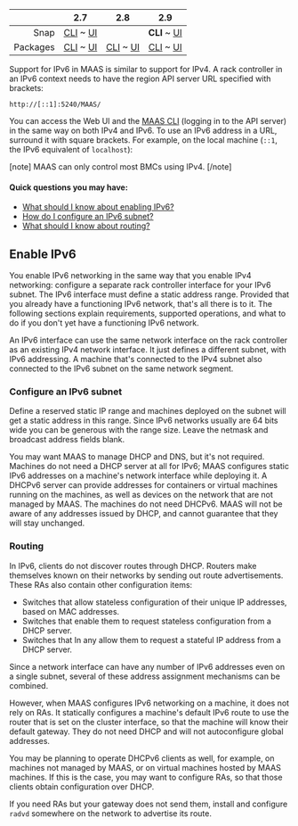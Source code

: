 <!-- deb-2-7-cli
||2.7|2.8|2.9|
|-----:|:-----:|:-----:|:-----:|
|Snap|[CLI](/t/ipv6-addressing-snap-2-7-cli/2766) ~ [UI](/t/ipv6-addressing-snap-2-7-ui/2767)|[CLI](/t/ipv6-addressing-snap-2-8-cli/2768) ~ [UI](/t/ipv6-addressing-snap-2-8-ui/2769)|[CLI](/t/ipv6-addressing-snap-2-9-cli/2770) ~ [UI](/t/ipv6-addressing-snap-2-9-ui/2771)|
|Packages|**CLI** ~ [UI](/t/ipv6-addressing-deb-2-7-ui/2773)|[CLI](/t/ipv6-addressing-deb-2-8-cli/2774) ~ [UI](/t/ipv6-addressing-deb-2-8-ui/2775)|[CLI](/t/ipv6-addressing-deb-2-9-cli/2776) ~ [UI](/t/ipv6-addressing-deb-2-9-ui/2777)|
 deb-2-7-cli -->

<!-- deb-2-7-ui
||2.7|2.8|2.9|
|-----:|:-----:|:-----:|:-----:|
|Snap|[CLI](/t/ipv6-addressing-snap-2-7-cli/2766) ~ [UI](/t/ipv6-addressing-snap-2-7-ui/2767)|[CLI](/t/ipv6-addressing-snap-2-8-cli/2768) ~ [UI](/t/ipv6-addressing-snap-2-8-ui/2769)|[CLI](/t/ipv6-addressing-snap-2-9-cli/2770) ~ [UI](/t/ipv6-addressing-snap-2-9-ui/2771)|
|Packages|[CLI](/t/ipv6-addressing-deb-2-7-cli/2772) ~ **UI**|[CLI](/t/ipv6-addressing-deb-2-8-cli/2774) ~ [UI](/t/ipv6-addressing-deb-2-8-ui/2775)|[CLI](/t/ipv6-addressing-deb-2-9-cli/2776) ~ [UI](/t/ipv6-addressing-deb-2-9-ui/2777)|
 deb-2-7-ui -->

<!-- deb-2-8-cli
||2.7|2.8|2.9|
|-----:|:-----:|:-----:|:-----:|
|Snap|[CLI](/t/ipv6-addressing-snap-2-7-cli/2766) ~ [UI](/t/ipv6-addressing-snap-2-7-ui/2767)|[CLI](/t/ipv6-addressing-snap-2-8-cli/2768) ~ [UI](/t/ipv6-addressing-snap-2-8-ui/2769)|[CLI](/t/ipv6-addressing-snap-2-9-cli/2770) ~ [UI](/t/ipv6-addressing-snap-2-9-ui/2771)|
|Packages|[CLI](/t/ipv6-addressing-deb-2-7-cli/2772) ~ [UI](/t/ipv6-addressing-deb-2-7-ui/2773)||**CLI** ~ [UI](/t/ipv6-addressing-deb-2-8-ui/2775)|[CLI](/t/ipv6-addressing-deb-2-9-cli/2776) ~ [UI](/t/ipv6-addressing-deb-2-9-ui/2777)|
 deb-2-8-cli -->

<!-- deb-2-8-ui
||2.7|2.8|2.9|
|-----:|:-----:|:-----:|:-----:|
|Snap|[CLI](/t/ipv6-addressing-snap-2-7-cli/2766) ~ [UI](/t/ipv6-addressing-snap-2-7-ui/2767)|[CLI](/t/ipv6-addressing-snap-2-8-cli/2768) ~ [UI](/t/ipv6-addressing-snap-2-8-ui/2769)|[CLI](/t/ipv6-addressing-snap-2-9-cli/2770) ~ [UI](/t/ipv6-addressing-snap-2-9-ui/2771)|
|Packages|[CLI](/t/ipv6-addressing-deb-2-7-cli/2772) ~ [UI](/t/ipv6-addressing-deb-2-7-ui/2773)|[CLI](/t/ipv6-addressing-deb-2-8-cli/2774) ~ **UI**|[CLI](/t/ipv6-addressing-deb-2-9-cli/2776) ~ [UI](/t/ipv6-addressing-deb-2-9-ui/2777)|
 deb-2-8-ui -->

<!-- deb-2-9-cli
||2.7|2.8|2.9|
|-----:|:-----:|:-----:|:-----:|
|Snap|[CLI](/t/ipv6-addressing-snap-2-7-cli/2766) ~ [UI](/t/ipv6-addressing-snap-2-7-ui/2767)|[CLI](/t/ipv6-addressing-snap-2-8-cli/2768) ~ [UI](/t/ipv6-addressing-snap-2-8-ui/2769)|[CLI](/t/ipv6-addressing-snap-2-9-cli/2770) ~ [UI](/t/ipv6-addressing-snap-2-9-ui/2771)|
|Packages|[CLI](/t/ipv6-addressing-deb-2-7-cli/2772) ~ [UI](/t/ipv6-addressing-deb-2-7-ui/2773)|[CLI](/t/ipv6-addressing-deb-2-8-cli/2774) ~ [UI](/t/ipv6-addressing-deb-2-8-ui/2775)||**CLI** ~ [UI](/t/ipv6-addressing-deb-2-9-ui/2777)|
 deb-2-9-cli -->

<!-- deb-2-9-ui
||2.7|2.8|2.9|
|-----:|:-----:|:-----:|:-----:|
|Snap|[CLI](/t/ipv6-addressing-snap-2-7-cli/2766) ~ [UI](/t/ipv6-addressing-snap-2-7-ui/2767)|[CLI](/t/ipv6-addressing-snap-2-8-cli/2768) ~ [UI](/t/ipv6-addressing-snap-2-8-ui/2769)|[CLI](/t/ipv6-addressing-snap-2-9-cli/2770) ~ [UI](/t/ipv6-addressing-snap-2-9-ui/2771)|
|Packages|[CLI](/t/ipv6-addressing-deb-2-7-cli/2772) ~ [UI](/t/ipv6-addressing-deb-2-7-ui/2773)|[CLI](/t/ipv6-addressing-deb-2-8-cli/2774) ~ [UI](/t/ipv6-addressing-deb-2-8-ui/2775)|[CLI](/t/ipv6-addressing-deb-2-9-cli/2776) ~ **UI**|
 deb-2-9-ui -->

<!-- snap-2-7-cli
||2.7|2.8|2.9|
|-----:|:-----:|:-----:|:-----:|
|Snap|**CLI** ~ [UI](/t/ipv6-addressing-snap-2-7-ui/2767)|[CLI](/t/ipv6-addressing-snap-2-8-cli/2768) ~ [UI](/t/ipv6-addressing-snap-2-8-ui/2769)|[CLI](/t/ipv6-addressing-snap-2-9-cli/2770) ~ [UI](/t/ipv6-addressing-snap-2-9-ui/2771)|
|Packages|[CLI](/t/ipv6-addressing-deb-2-7-cli/2772) ~ [UI](/t/ipv6-addressing-deb-2-7-ui/2773)|[CLI](/t/ipv6-addressing-deb-2-8-cli/2774) ~ [UI](/t/ipv6-addressing-deb-2-8-ui/2775)|[CLI](/t/ipv6-addressing-deb-2-9-cli/2776) ~ [UI](/t/ipv6-addressing-deb-2-9-ui/2777)|
 snap-2-7-cli -->

<!-- snap-2-7-ui
||2.7|2.8|2.9|
|-----:|:-----:|:-----:|:-----:|
|Snap|[CLI](/t/ipv6-addressing-snap-2-7-cli/2766) ~ **UI**|[CLI](/t/ipv6-addressing-snap-2-8-cli/2768) ~ [UI](/t/ipv6-addressing-snap-2-8-ui/2769)|[CLI](/t/ipv6-addressing-snap-2-9-cli/2770) ~ [UI](/t/ipv6-addressing-snap-2-9-ui/2771)|
|Packages|[CLI](/t/ipv6-addressing-deb-2-7-cli/2772) ~ [UI](/t/ipv6-addressing-deb-2-7-ui/2773)|[CLI](/t/ipv6-addressing-deb-2-8-cli/2774) ~ [UI](/t/ipv6-addressing-deb-2-8-ui/2775)|[CLI](/t/ipv6-addressing-deb-2-9-cli/2776) ~ [UI](/t/ipv6-addressing-deb-2-9-ui/2777)|
 snap-2-7-ui -->

||2.7|2.8|2.9|
|-----:|:-----:|:-----:|:-----:|
|Snap|[CLI](/t/ipv6-addressing-snap-2-7-cli/2766) ~ [UI](/t/ipv6-addressing-snap-2-7-ui/2767)||**CLI** ~ [UI](/t/ipv6-addressing-snap-2-8-ui/2769)|[CLI](/t/ipv6-addressing-snap-2-9-cli/2770) ~ [UI](/t/ipv6-addressing-snap-2-9-ui/2771)|
|Packages|[CLI](/t/ipv6-addressing-deb-2-7-cli/2772) ~ [UI](/t/ipv6-addressing-deb-2-7-ui/2773)|[CLI](/t/ipv6-addressing-deb-2-8-cli/2774) ~ [UI](/t/ipv6-addressing-deb-2-8-ui/2775)|[CLI](/t/ipv6-addressing-deb-2-9-cli/2776) ~ [UI](/t/ipv6-addressing-deb-2-9-ui/2777)|

<!-- snap-2-8-ui
||2.7|2.8|2.9|
|-----:|:-----:|:-----:|:-----:|
|Snap|[CLI](/t/ipv6-addressing-snap-2-7-cli/2766) ~ [UI](/t/ipv6-addressing-snap-2-7-ui/2767)|[CLI](/t/ipv6-addressing-snap-2-8-cli/2768) ~ **UI**|[CLI](/t/ipv6-addressing-snap-2-9-cli/2770) ~ [UI](/t/ipv6-addressing-snap-2-9-ui/2771)|
|Packages|[CLI](/t/ipv6-addressing-deb-2-7-cli/2772) ~ [UI](/t/ipv6-addressing-deb-2-7-ui/2773)|[CLI](/t/ipv6-addressing-deb-2-8-cli/2774) ~ [UI](/t/ipv6-addressing-deb-2-8-ui/2775)|[CLI](/t/ipv6-addressing-deb-2-9-cli/2776) ~ [UI](/t/ipv6-addressing-deb-2-9-ui/2777)|
 snap-2-8-ui -->

<!-- snap-2-9-cli
||2.7|2.8|2.9|
|-----:|:-----:|:-----:|:-----:|
|Snap|[CLI](/t/ipv6-addressing-snap-2-7-cli/2766) ~ [UI](/t/ipv6-addressing-snap-2-7-ui/2767)|[CLI](/t/ipv6-addressing-snap-2-8-cli/2768) ~ [UI](/t/ipv6-addressing-snap-2-8-ui/2769)||**CLI** ~ [UI](/t/ipv6-addressing-snap-2-9-ui/2771)|
|Packages|[CLI](/t/ipv6-addressing-deb-2-7-cli/2772) ~ [UI](/t/ipv6-addressing-deb-2-7-ui/2773)|[CLI](/t/ipv6-addressing-deb-2-8-cli/2774) ~ [UI](/t/ipv6-addressing-deb-2-8-ui/2775)|[CLI](/t/ipv6-addressing-deb-2-9-cli/2776) ~ [UI](/t/ipv6-addressing-deb-2-9-ui/2777)|
 snap-2-9-cli -->

<!-- snap-2-9-ui
||2.7|2.8|2.9|
|-----:|:-----:|:-----:|:-----:|
|Snap|[CLI](/t/ipv6-addressing-snap-2-7-cli/2766) ~ [UI](/t/ipv6-addressing-snap-2-7-ui/2767)|[CLI](/t/ipv6-addressing-snap-2-8-cli/2768) ~ [UI](/t/ipv6-addressing-snap-2-8-ui/2769)|[CLI](/t/ipv6-addressing-snap-2-9-cli/2770) ~ **UI**|
|Packages|[CLI](/t/ipv6-addressing-deb-2-7-cli/2772) ~ [UI](/t/ipv6-addressing-deb-2-7-ui/2773)|[CLI](/t/ipv6-addressing-deb-2-8-cli/2774) ~ [UI](/t/ipv6-addressing-deb-2-8-ui/2775)|[CLI](/t/ipv6-addressing-deb-2-9-cli/2776) ~ [UI](/t/ipv6-addressing-deb-2-9-ui/2777)|
 snap-2-9-ui -->

Support for IPv6 in MAAS is similar to support for IPv4.  A rack controller in an IPv6 context needs to have the region API server URL specified with brackets:

``` nohighlight
http://[::1]:5240/MAAS/
```

You can access the Web UI and the [MAAS CLI](/t/maas-cli/802) (logging in to the API server) in the same way on both IPv4 and IPv6. To use an IPv6 address in a URL, surround it with square brackets. For example, on the local machine (`::1`, the IPv6 equivalent of `localhost`):

[note]
MAAS can only control most BMCs using IPv4.
[/note]

#### Quick questions you may have:

* [What should I know about enabling IPv6?](/t/ipv6-addressing/761#heading--enable-ipv6)
* [How do I configure an IPv6 subnet?](/t/ipv6-addressing/761#heading--configure-an-ipv6-subnet)
* [What should I know about routing?](/t/ipv6-addressing/761#heading--routing)

<h2 id="heading--enable-ipv6">Enable IPv6</h2>

You enable IPv6 networking in the same way that you enable IPv4 networking: configure a separate rack controller interface for your IPv6 subnet. The IPv6 interface must define a static address range. Provided that you already have a functioning IPv6 network, that's all there is to it. The following sections explain requirements, supported operations, and what to do if you don't yet have a functioning IPv6 network.

An IPv6 interface can use the same network interface on the rack controller as an existing IPv4 network interface. It just defines a different subnet, with IPv6 addressing. A machine that's connected to the IPv4 subnet also connected to the IPv6 subnet on the same network segment.

<h3 id="heading--configure-an-ipv6-subnet">Configure an IPv6 subnet</h3>

Define a reserved static IP range and machines deployed on the subnet will get a static address in this range. Since IPv6 networks usually are 64 bits wide you can be generous with the range size. Leave the netmask and broadcast address fields blank.

You may want MAAS to manage DHCP and DNS, but it's not required. Machines do not need a DHCP server at all for IPv6; MAAS configures static IPv6 addresses on a machine's network interface while deploying it. A DHCPv6 server can provide addresses for containers or virtual machines running on the machines, as well as devices on the network that are not managed by MAAS. The machines do not need DHCPv6. MAAS will not be aware of any addresses issued by DHCP, and cannot guarantee that they will stay unchanged.

<h3 id="heading--routing">Routing</h3>

In IPv6, clients do not discover routes through DHCP. Routers make themselves known on their networks by sending out route advertisements. These RAs also contain other configuration items:

 * Switches that allow stateless configuration of their unique IP addresses, based on MAC addresses. 
* Switches that enable them to request stateless configuration from a DHCP server.
* Switches that In any allow them to request a stateful IP address from a DHCP server. 

Since a network interface can have any number of IPv6 addresses even on a single subnet, several of these address assignment mechanisms can be combined.

However, when MAAS configures IPv6 networking on a machine, it does not rely on RAs. It statically configures a machine's default IPv6 route to use the router that is set on the cluster interface, so that the machine will know their default gateway. They do not need DHCP and will not autoconfigure global addresses.

You may be planning to operate DHCPv6 clients as well, for example, on machines not managed by MAAS, or on virtual machines hosted by MAAS machines.  If this is the case, you may want to configure RAs, so that those clients obtain configuration over DHCP.

If you need RAs but your gateway does not send them, install and configure `radvd` somewhere on the network to advertise its route.

<!-- LEAVE THIS OUT FOR NOW
<h3 id="heading--other-installers-and-operating-systems">Other installers and operating systems</h3>

Static IPv6 addresses are currently only configured on Ubuntu when installed using the "fast" installer. Other operating systems, including Ubuntu with the classic Debian installer, will not have their IPv6 addresses configured. The
same applies when a user manually installs an operating system on a machine or
overwrites its networking configuration: the machine will no longer have its
static IPv6 address configured, even if MAAS has allocated it to the machine.

However, as long as the address remains allocated to the machine, you may still
configure its operating system to use that address. The machine can then use that
address as if MAAS had configured it.
-->
<!-- LEAVE THIS OUT FOR NOW. I DO NOT SEE THIS OPTION IN THE WEB UI ANYWAY.
<h2 id="heading--disable-ipv4">Disable IPv4</h2>

For advanced users, there is an experimental capability to deploy machines with
pure IPv6, with IPv4 networking disabled. To enable this on a machine, check the
"Disable IPv4 when deployed" box on the machine's Edit page. The process of
managing and deploying the machine will still mostly work through IPv4, but once
deployed, the machine will have IPv6 networking only.

In practice, machines may not be functional without IPv4 networking.  A few things are known to be needed in any case:
-->
<!-- LINKS -->